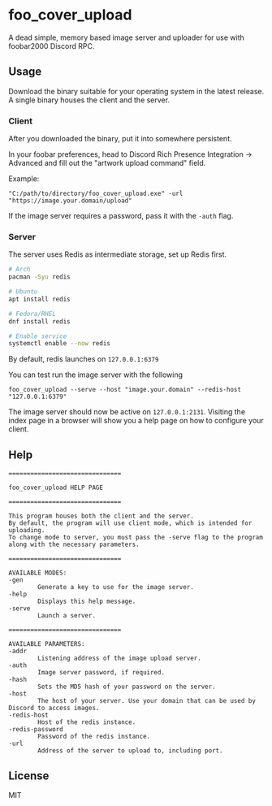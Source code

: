 # foo_cover_upload
A dead simple, memory based image server and uploader for use with foobar2000 Discord RPC.

## Usage
Download the binary suitable for your operating system in the latest release. A single binary houses the client and the server.
### Client
After you downloaded the binary, put it into somewhere persistent.

In your foobar preferences, head to Discord Rich Presence Integration -> Advanced and fill out the "artwork upload command" field.

Example:

```
"C:/path/to/directory/foo_cover_upload.exe" -url "https://image.your.domain/upload"
```

If the image server requires a password, pass it with the `-auth` flag.

### Server
The server uses Redis as intermediate storage, set up Redis first.

```bash
# Arch
pacman -Syu redis

# Ubuntu
apt install redis

# Fedora/RHEL
dnf install redis

# Enable service
systemctl enable --now redis
```
By default, redis launches on `127.0.0.1:6379`

You can test run the image server with the following
```
foo_cover_upload --serve --host "image.your.domain" --redis-host "127.0.0.1:6379"
```
The image server should now be active on `127.0.0.1:2131`. Visiting the index page in a browser will show you a help page on how to configure your client.

## Help
```
===============================

foo_cover_upload HELP PAGE

===============================

This program houses both the client and the server.
By default, the program will use client mode, which is intended for uploading.
To change mode to server, you must pass the -serve flag to the program along with the necessary parameters.

===============================

AVAILABLE MODES:
-gen
        Generate a key to use for the image server.
-help
        Displays this help message.
-serve
        Launch a server.

===============================

AVAILABLE PARAMETERS:
-addr
        Listening address of the image upload server.
-auth
        Image server password, if required.
-hash
        Sets the MD5 hash of your password on the server.
-host
        The host of your server. Use your domain that can be used by Discord to access images.
-redis-host
        Host of the redis instance.
-redis-password
        Password of the redis instance.
-url
        Address of the server to upload to, including port.
```
## License
MIT